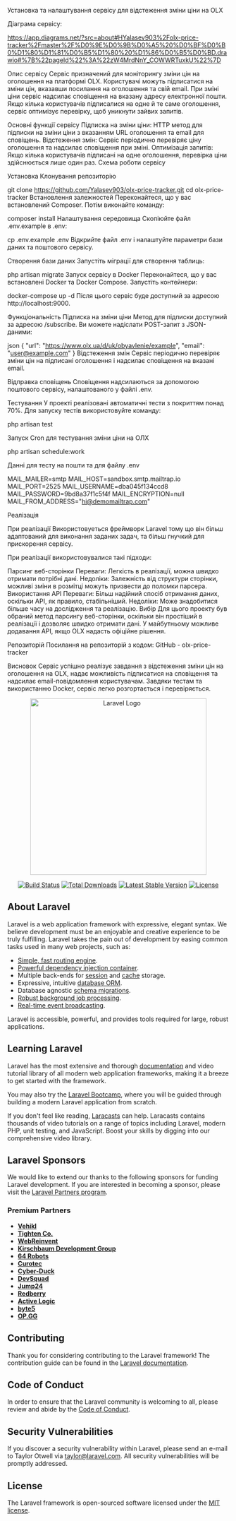 Установка та налаштування сервісу для відстеження зміни ціни на OLX

Діаграма сервісу:

https://app.diagrams.net/?src=about#HYalasev903%2Folx-price-tracker%2Fmaster%2F%D0%9E%D0%9B%D0%A5%20%D0%BF%D0%B0%D1%80%D1%81%D0%B5%D1%80%20%D1%86%D0%B5%D0%BD.drawio#%7B%22pageId%22%3A%22zW4MrdNnY_COWWRTuxkU%22%7D

Опис сервісу
Сервіс призначений для моніторингу зміни цін на оголошення на платформі OLX. Користувачі можуть підписатися на зміни цін, вказавши посилання на оголошення та свій email. При зміні ціни сервіс надсилає сповіщення на вказану адресу електронної пошти. Якщо кілька користувачів підписалися на одне й те саме оголошення, сервіс оптимізує перевірку, щоб уникнути зайвих запитів.

Основні функції сервісу
Підписка на зміни ціни: HTTP метод для підписки на зміни ціни з вказанням URL оголошення та email для сповіщень.
Відстеження змін: Сервіс періодично перевіряє ціну оголошення та надсилає сповіщення при зміні.
Оптимізація запитів: Якщо кілька користувачів підписані на одне оголошення, перевірка ціни здійснюється лише один раз.
Схема роботи сервісу

Установка
Клонування репозиторію

git clone https://github.com/Yalasev903/olx-price-tracker.git
cd olx-price-tracker
Встановлення залежностей
Переконайтеся, що у вас встановлений Composer. Потім виконайте команду:


composer install
Налаштування середовища
Скопіюйте файл .env.example в .env:


cp .env.example .env
Відкрийте файл .env і налаштуйте параметри бази даних та поштового сервісу.

Створення бази даних
Запустіть міграції для створення таблиць:


php artisan migrate
Запуск сервісу в Docker
Переконайтеся, що у вас встановлені Docker та Docker Compose. Запустіть контейнери:


docker-compose up -d
Після цього сервіс буде доступний за адресою http://localhost:9000.

Функціональність
Підписка на зміни ціни
Метод для підписки доступний за адресою /subscribe. Ви можете надіслати POST-запит з JSON-даними:

json
{
    "url": "https://www.olx.ua/d/uk/obyavlenie/example",
    "email": "user@example.com"
}
Відстеження змін
Сервіс періодично перевіряє зміни цін на підписані оголошення і надсилає сповіщення на вказані email.

Відправка сповіщень
Сповіщення надсилаються за допомогою поштового сервісу, налаштованого у файлі .env.

Тестування
У проекті реалізовані автоматичні тести з покриттям понад 70%. Для запуску тестів використовуйте команду:


php artisan test

Запуск Cron для тестування зміни ціни на ОЛХ 

php artisan schedule:work

Данні для тесту на пошти та для файлу .env

MAIL_MAILER=smtp
MAIL_HOST=sandbox.smtp.mailtrap.io
MAIL_PORT=2525
MAIL_USERNAME=dba045f134ccd8
MAIL_PASSWORD=9bd8a37f1c5f4f
MAIL_ENCRYPTION=null
MAIL_FROM_ADDRESS="hi@demomailtrap.com"

Реалізація

При реалізації Використовуеться фреймворк Laravel тому що він більш адаптований для виконання заданих задач, та більш гнучкий для прискорення сервісу.

При реалізації використовувалися такі підходи:

Парсинг веб-сторінки
Переваги: Легкість в реалізації, можна швидко отримати потрібні дані.
Недоліки: Залежність від структури сторінки, можливі зміни в розмітці можуть призвести до поломки парсера.
Використання API
Переваги: Більш надійний спосіб отримання даних, оскільки API, як правило, стабільніший.
Недоліки: Може знадобитися більше часу на дослідження та реалізацію.
Вибір
Для цього проекту був обраний метод парсингу веб-сторінки, оскільки він простіший в реалізації і дозволяє швидко отримати дані. У майбутньому можливе додавання API, якщо OLX надасть офіційне рішення.

Репозиторій
Посилання на репозиторій з кодом: GitHub - olx-price-tracker

Висновок
Сервіс успішно реалізує завдання з відстеження зміни цін на оголошення на OLX, надає можливість підписатися на сповіщення та надсилає email-повідомлення користувачам. Завдяки тестам та використанню Docker, сервіс легко розгортається і перевіряється.


<p align="center"><a href="https://laravel.com" target="_blank"><img src="https://raw.githubusercontent.com/laravel/art/master/logo-lockup/5%20SVG/2%20CMYK/1%20Full%20Color/laravel-logolockup-cmyk-red.svg" width="400" alt="Laravel Logo"></a></p>

<p align="center">
<a href="https://github.com/laravel/framework/actions"><img src="https://github.com/laravel/framework/workflows/tests/badge.svg" alt="Build Status"></a>
<a href="https://packagist.org/packages/laravel/framework"><img src="https://img.shields.io/packagist/dt/laravel/framework" alt="Total Downloads"></a>
<a href="https://packagist.org/packages/laravel/framework"><img src="https://img.shields.io/packagist/v/laravel/framework" alt="Latest Stable Version"></a>
<a href="https://packagist.org/packages/laravel/framework"><img src="https://img.shields.io/packagist/l/laravel/framework" alt="License"></a>
</p>

## About Laravel

Laravel is a web application framework with expressive, elegant syntax. We believe development must be an enjoyable and creative experience to be truly fulfilling. Laravel takes the pain out of development by easing common tasks used in many web projects, such as:

- [Simple, fast routing engine](https://laravel.com/docs/routing).
- [Powerful dependency injection container](https://laravel.com/docs/container).
- Multiple back-ends for [session](https://laravel.com/docs/session) and [cache](https://laravel.com/docs/cache) storage.
- Expressive, intuitive [database ORM](https://laravel.com/docs/eloquent).
- Database agnostic [schema migrations](https://laravel.com/docs/migrations).
- [Robust background job processing](https://laravel.com/docs/queues).
- [Real-time event broadcasting](https://laravel.com/docs/broadcasting).

Laravel is accessible, powerful, and provides tools required for large, robust applications.

## Learning Laravel

Laravel has the most extensive and thorough [documentation](https://laravel.com/docs) and video tutorial library of all modern web application frameworks, making it a breeze to get started with the framework.

You may also try the [Laravel Bootcamp](https://bootcamp.laravel.com), where you will be guided through building a modern Laravel application from scratch.

If you don't feel like reading, [Laracasts](https://laracasts.com) can help. Laracasts contains thousands of video tutorials on a range of topics including Laravel, modern PHP, unit testing, and JavaScript. Boost your skills by digging into our comprehensive video library.

## Laravel Sponsors

We would like to extend our thanks to the following sponsors for funding Laravel development. If you are interested in becoming a sponsor, please visit the [Laravel Partners program](https://partners.laravel.com).

### Premium Partners

- **[Vehikl](https://vehikl.com/)**
- **[Tighten Co.](https://tighten.co)**
- **[WebReinvent](https://webreinvent.com/)**
- **[Kirschbaum Development Group](https://kirschbaumdevelopment.com)**
- **[64 Robots](https://64robots.com)**
- **[Curotec](https://www.curotec.com/services/technologies/laravel/)**
- **[Cyber-Duck](https://cyber-duck.co.uk)**
- **[DevSquad](https://devsquad.com/hire-laravel-developers)**
- **[Jump24](https://jump24.co.uk)**
- **[Redberry](https://redberry.international/laravel/)**
- **[Active Logic](https://activelogic.com)**
- **[byte5](https://byte5.de)**
- **[OP.GG](https://op.gg)**

## Contributing

Thank you for considering contributing to the Laravel framework! The contribution guide can be found in the [Laravel documentation](https://laravel.com/docs/contributions).

## Code of Conduct

In order to ensure that the Laravel community is welcoming to all, please review and abide by the [Code of Conduct](https://laravel.com/docs/contributions#code-of-conduct).

## Security Vulnerabilities

If you discover a security vulnerability within Laravel, please send an e-mail to Taylor Otwell via [taylor@laravel.com](mailto:taylor@laravel.com). All security vulnerabilities will be promptly addressed.

## License

The Laravel framework is open-sourced software licensed under the [MIT license](https://opensource.org/licenses/MIT).
